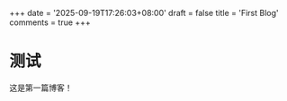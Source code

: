 +++
date = '2025-09-19T17:26:03+08:00'
draft = false
title = 'First Blog'
comments = true
+++

# 测试
这是第一篇博客！